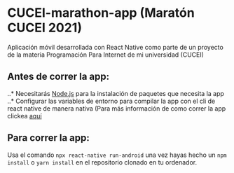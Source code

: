 # CUCEI-marathon-app (Maratón CUCEI 2021)
Aplicación móvil desarrollada con React Native como parte de un proyecto de la materia Programación Para Internet de mi universidad (CUCEI)

## Antes de correr la app:
..* Necesitarás [Node.js](https://nodejs.org/es/) para la instalación de paquetes que necesita la app
..* Configurar las variables de entorno para compilar la app con el cli de react native de manera nativa (Para más información de como correr la app clickea [aquí](https://reactnative.dev/docs/running-on-device)

## Para correr la app:
Usa el comando `npx react-native run-android` una vez hayas hecho un `npm install` o `yarn install` en el repositorio clonado en tu ordenador.
